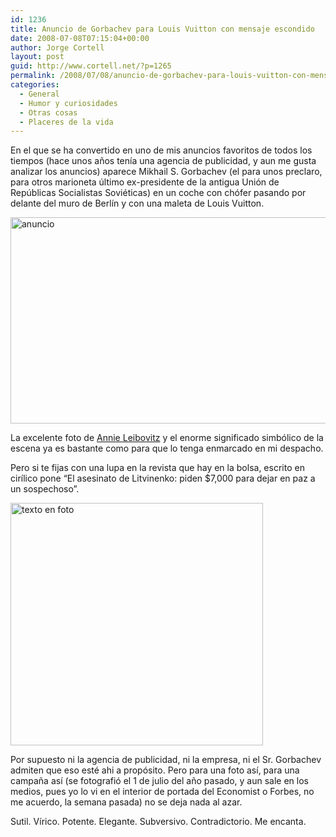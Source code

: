 ```yaml
---
id: 1236
title: Anuncio de Gorbachev para Louis Vuitton con mensaje escondido
date: 2008-07-08T07:15:04+00:00
author: Jorge Cortell
layout: post
guid: http://www.cortell.net/?p=1265
permalink: /2008/07/08/anuncio-de-gorbachev-para-louis-vuitton-con-mensaje-escondido/
categories:
  - General
  - Humor y curiosidades
  - Otras cosas
  - Placeres de la vida
---
```

En el que se ha convertido en uno de mis anuncios favoritos de todos los tiempos (hace unos años tenía una agencia de publicidad, y aun me gusta analizar los anuncios) aparece Mikhail S. Gorbachev (el para unos preclaro, para otros marioneta último ex-presidente de la antigua Unión de Repúblicas Socialistas Soviéticas) en un coche con chófer pasando por delante del muro de Berlín y con una maleta de Louis Vuitton.

<img src="http://graphics8.nytimes.com/images/2007/11/05/business/05vuitton.600.jpg" alt="anuncio" width="600" height="330" />

La excelente foto de [Annie Leibovitz](http://topics.nytimes.com/top/reference/timestopics/people/l/annie_leibovitz/index.html?inline=nyt-per "More articles about Annie Leibovitz.") y el enorme significado simbólico de la escena ya es bastante como para que lo tenga enmarcado en mi despacho.

Pero si te fijas con una lupa en la revista que hay en la bolsa, escrito en cirílico pone &#8220;El asesinato de Litvinenko: piden $7,000 para dejar en paz a un sospechoso”.

<img src="http://thenewsof.com/wp-content/uploads/2007/09/gorbachev2.jpg" alt="texto en foto" width="404" height="388" />

Por supuesto ni la agencia de publicidad, ni la empresa, ni el Sr. Gorbachev admiten que eso esté ahi a propósito. Pero para una foto así, para una campaña así (se fotografió el 1 de julio del año pasado, y aun sale en los medios, pues yo lo vi en el interior de portada del Economist o Forbes, no me acuerdo, la semana pasada) no se deja nada al azar.

Sutil. Vírico. Potente. Elegante. Subversivo. Contradictorio. Me encanta.